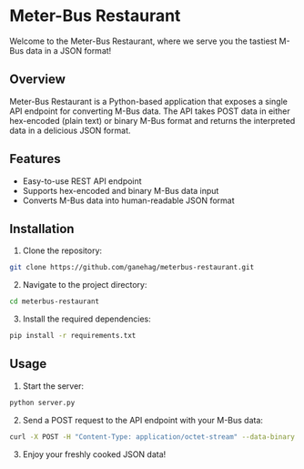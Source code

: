 # Meter-Bus Restaurant

Welcome to the Meter-Bus Restaurant, where we serve you the tastiest M-Bus data in a JSON format!

## Overview

Meter-Bus Restaurant is a Python-based application that exposes a single API endpoint for converting M-Bus data. The API takes POST data in either hex-encoded (plain text) or binary M-Bus format and returns the interpreted data in a delicious JSON format.

## Features

- Easy-to-use REST API endpoint
- Supports hex-encoded and binary M-Bus data input
- Converts M-Bus data into human-readable JSON format

## Installation

1. Clone the repository:

```bash
git clone https://github.com/ganehag/meterbus-restaurant.git
```

2. Navigate to the project directory:

```bash
cd meterbus-restaurant
```

3. Install the required dependencies:

```bash
pip install -r requirements.txt
```

## Usage

1. Start the server:

```bash
python server.py
```

2. Send a POST request to the API endpoint with your M-Bus data:

```bash
curl -X POST -H "Content-Type: application/octet-stream" --data-binary "@your-data-file" http://localhost:port/api/convert
```

3. Enjoy your freshly cooked JSON data!
